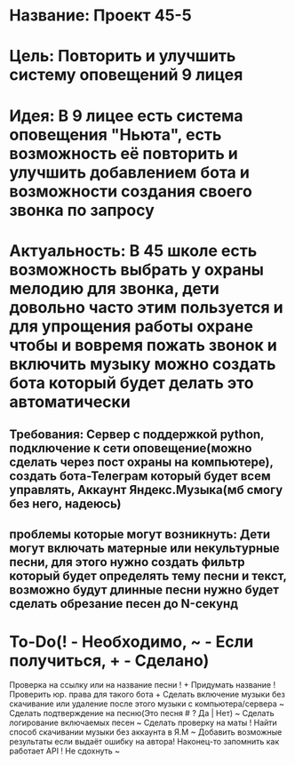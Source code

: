 # Название: Проект 45-5
# Цель: Повторить и улучшить систему оповещений 9 лицея

# Идея: В 9 лицее есть система оповещения "Ньюта", есть возможность её повторить и улучшить добавлением бота и возможности создания своего звонка по запросу

# Актуальность: В 45 школе есть возможность выбрать у охраны мелодию для звонка, дети довольно часто этим пользуется и для упрощения работы охране чтобы и вовремя пожать звонок и включить музыку можно создать бота который будет делать это автоматически

## Требования: Сервер с поддержкой python, подключение к сети оповещение(можно сделать через пост охраны на компьютере), создать бота-Телеграм который будет всем управлять, Аккаунт Яндекс.Музыка(мб смогу без него, надеюсь)

## проблемы которые могут возникнуть: Дети могут включать матерные или некультурные песни, для этого нужно создать фильтр который будет определять тему песни и текст, возможно будут длинные песни нужно будет сделать обрезание песен до N-секунд


# To-Do(! - Необходимо, ~ - Если получиться, + - Сделано)
Проверка на ссылку или на название песни ! +
Придумать название !
Проверить юр. права для такого бота +
Сделать включение музыки без скачивание или удаление после этого музыки с компьютера/сервера ~
Сделать подтверждение на песню(Это песня # ? Да | Нет) ~
Сделать логирование включаемых песен ~
Сделать проверку на маты !
Найти способ скачивании музыки без аккаунта в Я.М ~
Добавить возможные результаты если выдаёт ошибку на автора!
Наконец-то запомнить как работает API !
Не сдохнуть ~
